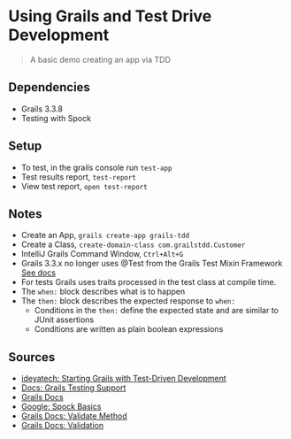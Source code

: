 # Using Grails and Test Drive Development
    
>A basic demo creating an app via TDD


## Dependencies

- Grails 3.3.8
- Testing with Spock

## Setup

- To test, in the grails console run `test-app`
- Test results report, `test-report`
- View test report, `open test-report`

## Notes

- Create an App, `grails create-app grails-tdd`
- Create a Class, `create-domain-class com.grailstdd.Customer`
- IntelliJ Grails Command Window, `Ctrl+Alt+G`
- Grails 3.3.x no longer uses @Test from the Grails Test Mixin Framework [See docs](https://docs.grails.org/latest/guide/testing.html) 
- For tests Grails uses traits processed in the test class at compile time.
- The `when:` block describes what is to happen
- The `then:` block describes the expected response to `when:`
    - Conditions in the `then:` define the expected state and are similar to JUnit assertions
    - Conditions are written as plain boolean expressions

## Sources

- [ideyatech: Starting Grails with Test-Driven Development](https://www.ideyatech.com/starting-grails-with-test-driven-development/)
- [Docs: Grails Testing Support](https://testing.grails.org/latest/guide/index.html)
- [Grails Docs](http://grails.github.io/grails-doc/3.0.x/guide/single.html)
- [Google: Spock Basics](https://code.google.com/archive/p/spock/wikis/SpockBasics.wiki)
- [Grails Docs: Validate Method](https://docs.grails.org/latest/ref/Domain%20Classes/validate.html)
- [Grails Docs: Validation](https://docs.grails.org/latest/guide/validation.html)


